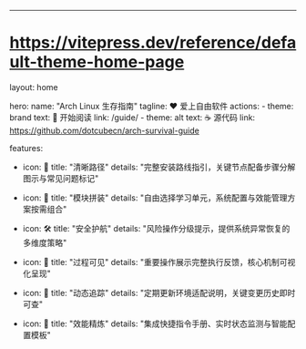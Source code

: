 ---
# https://vitepress.dev/reference/default-theme-home-page
layout: home

hero:
  name: "Arch Linux 生存指南"
  tagline: ❤️️ 爱上自由软件
  actions:
    - theme: brand
      text: 📖 开始阅读
      link: /guide/
    - theme: alt
      text: ☕ 源代码
      link: https://github.com/dotcubecn/arch-survival-guide

features:
  - icon: 🛫
    title: "清晰路径"
    details: "完整安装路线指引，关键节点配备步骤分解图示与常见问题标记"

  - icon: 🧱
    title: "模块拼装"
    details: "自由选择学习单元，系统配置与效能管理方案按需组合"

  - icon: 🛠️
    title: "安全护航"
    details: "风险操作分级提示，提供系统异常恢复的多维度策略"

  - icon: 🧭
    title: "过程可见"
    details: "重要操作展示完整执行反馈，核心机制可视化呈现"

  - icon: 🔄
    title: "动态追踪"
    details: "定期更新环境适配说明，关键变更历史即时可查"

  - icon: 💎
    title: "效能精炼"
    details: "集成快捷指令手册、实时状态监测与智能配置模板"
